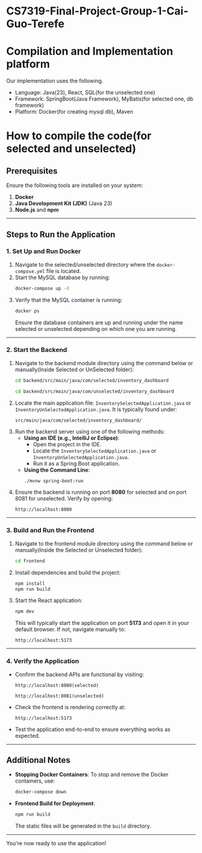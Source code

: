 # CS7319-Final-Project-Group-1-Cai-Guo-Terefe

# Compilation and Implementation platform
Our implementation uses the following.
- Language: Java(23), React, SQL(for the unselected one)
- Framework: SpringBoot(Java Framework), MyBatis(for selected one, db framework)
- Platform: Docker(for creating mysql db), Maven

# How to compile the code(for selected and unselected)
## Prerequisites

Ensure the following tools are installed on your system:

1. **Docker**
2. **Java Development Kit (JDK)** (Java 23)
3. **Node.js** and **npm**

---

## Steps to Run the Application

### 1. Set Up and Run Docker

1. Navigate to the selected/unselected directory where the `docker-compose.yml` file is located.
2. Start the MySQL database by running:
   ```bash
   docker-compose up -d
   ```
3. Verify that the MySQL container is running:
   ```bash
   docker ps
   ```
   Ensure the database containers are up and running under the name selected or unselected depending on which one you are running.

---

### 2. Start the Backend

1. Navigate to the backend module directory using the command below or manually(Inside Selected or UnSelected folder):
   ```bash
   cd backend/src/main/java/com/selected/inventory_dashboard
   ```
    ```bash
   cd backend/src/main/java/com/unselected/inventory_dashboard
   ```
2. Locate the main application file: `InventorySelectedApplication.java` or `InventoryUnSelectedApplication.java`. It is typically found under:
   ```
   src/main/java/com/selected/inventory_dashboard/
   ```
3. Run the backend server using one of the following methods:
    - **Using an IDE (e.g., IntelliJ or Eclipse)**:
        - Open the project in the IDE.
        - Locate the `InventorySelectedApplication.java` or `InventoryUnSelectedApplication.java`.
        - Run it as a Spring Boot application.
    - **Using the Command Line**:
      ```bash
      ./mvnw spring-boot:run
      ```
4. Ensure the backend is running on port **8080** for selected and on port 8081 for unselected. Verify by opening:
   ```
   http://localhost:8080
   ```

---

### 3. Build and Run the Frontend

1. Navigate to the frontend module directory using the command below or manually(Inside the Selected or Unselected folder):
   ```bash
   cd frontend
   ```
2. Install dependencies and build the project:
   ```bash
   npm install
   npm run build
   ```
3. Start the React application:
   ```bash
   npm dev
   ```
   This will typically start the application on port **5173** and open it in your default browser. If not, navigate manually to:
   ```
   http://localhost:5173
   ```

---

### 4. Verify the Application

- Confirm the backend APIs are functional by visiting:
  ```
  http://localhost:8080(selected) 
  ```
  ```
  http://localhost:8081(unselected) 
  ```
- Check the frontend is rendering correctly at:
  ```
  http://localhost:5173
  ```
- Test the application end-to-end to ensure everything works as expected.

---

## Additional Notes

- **Stopping Docker Containers**:
  To stop and remove the Docker containers, use:
  ```bash
  docker-compose down
  ```
- **Frontend Build for Deployment**:
  ```bash
  npm run build
  ```
  The static files will be generated in the `build` directory.

---

You're now ready to use the application!

